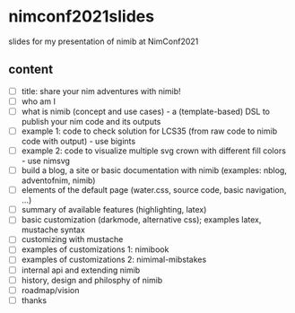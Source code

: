 # nimconf2021slides

slides for my presentation of nimib at NimConf2021

## content

- [ ] title: share your nim adventures with nimib!
- [ ] who am I
- [ ] what is nimib (concept and use cases) - a (template-based) DSL to publish your nim code and its outputs
- [ ] example 1: code to check solution for LCS35 (from raw code to nimib code with output) - use bigints
- [ ] example 2: code to visualize multiple svg crown with different fill colors - use nimsvg
- [ ] build a blog, a site or basic documentation with nimib (examples: nblog, adventofnim, nimib)
- [ ] elements of the default page (water.css, source code, basic navigation, ...)
- [ ] summary of available features (highlighting, latex)
- [ ] basic customization (darkmode, alternative css); examples latex, mustache syntax
- [ ] customizing with mustache
- [ ] examples of customizations 1: nimibook
- [ ] examples of customizations 2: nimimal-mibstakes
- [ ] internal api and extending nimib
- [ ] history, design and philosphy of nimib
- [ ] roadmap/vision
- [ ] thanks
